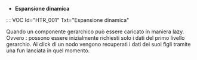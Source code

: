 - **Espansione dinamica**

 :  : VOC Id="HTR_001" Txt="Espansione dinamica"

Quando un componente gerarchico può essere caricato in maniera lazy. Ovvero :  possono essere inizialmente richiesti solo i dati del primo livello gerarchio. Al click di un nodo vengono recuperati i dati dei suoi figli tramite una fun lanciata in quel momento.
